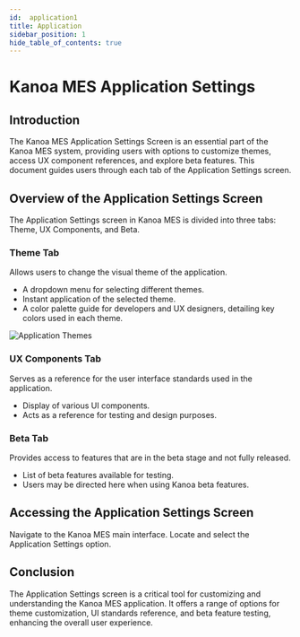```yaml
---
id:  application1
title: Application
sidebar_position: 1
hide_table_of_contents: true 
---
```


# Kanoa MES Application Settings 

## Introduction
The Kanoa MES Application Settings Screen is an essential part of the Kanoa MES system, providing users with options to customize themes, access UX component references, and explore beta features. This document guides users through each tab of the Application Settings screen.

## Overview of the Application Settings Screen
The Application Settings screen in Kanoa MES is divided into three tabs: Theme, UX Components, and Beta.

### Theme Tab
Allows users to change the visual theme of the application.
- A dropdown menu for selecting different themes.
- Instant application of the selected theme.
- A color palette guide for developers and UX designers, detailing key colors used in each theme.

![Application Themes](/img/settings-application.png)

### UX Components Tab
Serves as a reference for the user interface standards used in the application.
  - Display of various UI components.
  - Acts as a reference for testing and design purposes.

### Beta Tab
Provides access to features that are in the beta stage and not fully released.
  - List of beta features available for testing.
  - Users may be directed here when using Kanoa beta features.

## Accessing the Application Settings Screen
Navigate to the Kanoa MES main interface.  Locate and select the Application Settings option.

## Conclusion
The Application Settings screen is a critical tool for customizing and understanding the Kanoa MES application. It offers a range of options for theme customization, UI standards reference, and beta feature testing, enhancing the overall user experience.
